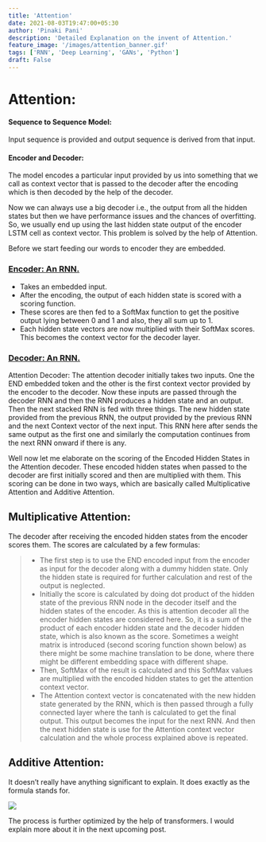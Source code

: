 ```yaml
---
title: 'Attention'
date: 2021-08-03T19:47:00+05:30
author: 'Pinaki Pani'
description: 'Detailed Explanation on the invent of Attention.'
feature_image: '/images/attention_banner.gif'
tags: ['RNN', 'Deep Learning', 'GANs', 'Python']
draft: False
---
```


# Attention:

#### Sequence to Sequence Model:

Input sequence is provided and output sequence is derived from that input.

#### Encoder and Decoder:

The model encodes a particular input provided by us into something that we call as context vector that is passed to the decoder after the encoding which is then decoded by the help of the decoder.

Now we can always use a big decoder i.e., the output from all the hidden states but then we have performance issues and the chances of overfitting. So, we usually end up using the last hidden state output of the encoder LSTM cell as context vector. This problem is solved by the help of Attention.

Before we start feeding our words to encoder they are embedded.

### <ins>Encoder: An RNN.</ins>

- Takes an embedded input.
- After the encoding, the output of each hidden state is scored with a scoring function.
- These scores are then fed to a SoftMax function to get the positive output lying between 0 and 1 and also, they all sum up to 1.
- Each hidden state vectors are now multiplied with their SoftMax scores. This becomes the context vector for the decoder layer.

### <u>Decoder: An RNN.</u>

Attention Decoder: The attention decoder initially takes two inputs. One the END embedded token and the other is the first context vector provided by the encoder to the decoder. Now these inputs are passed through the decoder RNN and then the RNN produces a hidden state and an output. Then the next stacked RNN is fed with three things. The new hidden state provided from the previous RNN, the output provided by the previous RNN and the next Context vector of the next input. This RNN here after sends the same output as the first one and similarly the computation continues from the next RNN onward if there is any.

Well now let me elaborate on the scoring of the Encoded Hidden States in the Attention decoder. These encoded hidden states when passed to the decoder are first initially scored and then are multiplied with them. This scoring can be done in two ways, which are basically called Multiplicative Attention and Additive Attention.

## Multiplicative Attention:

The decoder after receiving the encoded hidden states from the encoder scores them.
The scores are calculated by a few formulas:

> - The first step is to use the END encoded input from the encoder as input for the decoder along with a dummy hidden state. Only the hidden state is required for further calculation and rest of the output is neglected.
> - Initially the score is calculated by doing dot product of the hidden state of the previous RNN node in the decoder itself and the hidden states of the encoder. As this is attention decoder all the encoder hidden states are considered here. So, it is a sum of the product of each encoder hidden state and the decoder hidden state, which is also known as the score. Sometimes a weight matrix is introduced (second scoring function shown below) as there might be some machine translation to be done, where there might be different embedding space with different shape.
> - Then, SoftMax of the result is calculated and this SoftMax values are multiplied with the encoded hidden states to get the attention context vector.
> - The Attention context vector is concatenated with the new hidden state generated by the RNN, which is then passed through a fully connected layer where the tanh is calculated to get the final output. This output becomes the input for the next RNN. And then the next hidden state is use for the Attention context vector calculation and the whole process explained above is repeated.

## Additive Attention:

It doesn’t really have anything significant to explain. It does exactly as the formula stands for.

![](/images/attention_additive.png)

The process is further optimized by the help of transformers. I would explain more about it in the next upcoming post.

